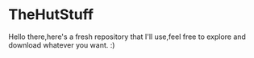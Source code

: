 # TheHutStuff
Hello there,here's a fresh repository that I'll use,feel free to explore and download whatever you want. :)
